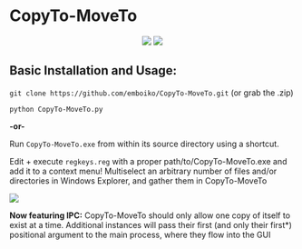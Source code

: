 # CopyTo-MoveTo
<p align="center">
	<img src="https://i.imgur.com/VRKKDms.png">
	<img src="https://i.imgur.com/7oTlfM6.png">
</p>

## Basic Installation and Usage:

`git clone https://github.com/emboiko/CopyTo-MoveTo.git` (or grab the .zip)

`python CopyTo-MoveTo.py`

**-or-**

Run `CopyTo-MoveTo.exe` from within its source directory using a shortcut.

Edit + execute `regkeys.reg` with a proper path/to/CopyTo-MoveTo.exe and add it to a context menu! Multiselect an arbitrary number of files and/or directories in Windows Explorer, and gather them in CopyTo-MoveTo

   <img src="https://i.imgur.com/wLcGVgL.png">

**Now featuring IPC:** CopyTo-MoveTo should only allow one copy of itself to exist at a time. Additional instances will pass their first (and only their first*) positional argument to the main process, where they flow into the GUI

